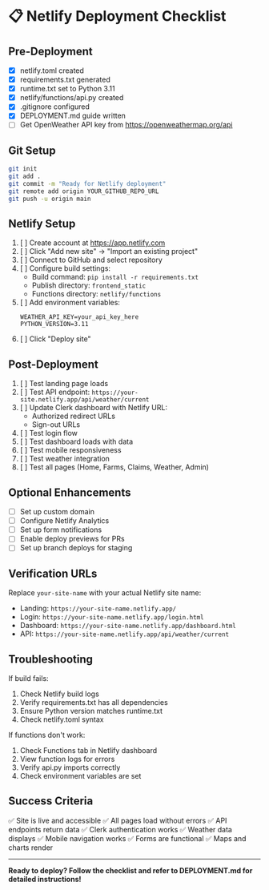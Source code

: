 # 📋 Netlify Deployment Checklist

## Pre-Deployment
- [x] netlify.toml created
- [x] requirements.txt generated
- [x] runtime.txt set to Python 3.11
- [x] netlify/functions/api.py created
- [x] .gitignore configured
- [x] DEPLOYMENT.md guide written
- [ ] Get OpenWeather API key from https://openweathermap.org/api

## Git Setup
```bash
git init
git add .
git commit -m "Ready for Netlify deployment"
git remote add origin YOUR_GITHUB_REPO_URL
git push -u origin main
```

## Netlify Setup
1. [ ] Create account at https://app.netlify.com
2. [ ] Click "Add new site" → "Import an existing project"
3. [ ] Connect to GitHub and select repository
4. [ ] Configure build settings:
   - Build command: `pip install -r requirements.txt`
   - Publish directory: `frontend_static`
   - Functions directory: `netlify/functions`
5. [ ] Add environment variables:
   ```
   WEATHER_API_KEY=your_api_key_here
   PYTHON_VERSION=3.11
   ```
6. [ ] Click "Deploy site"

## Post-Deployment
1. [ ] Test landing page loads
2. [ ] Test API endpoint: `https://your-site.netlify.app/api/weather/current`
3. [ ] Update Clerk dashboard with Netlify URL:
   - Authorized redirect URLs
   - Sign-out URLs
4. [ ] Test login flow
5. [ ] Test dashboard loads with data
6. [ ] Test mobile responsiveness
7. [ ] Test weather integration
8. [ ] Test all pages (Home, Farms, Claims, Weather, Admin)

## Optional Enhancements
- [ ] Set up custom domain
- [ ] Configure Netlify Analytics
- [ ] Set up form notifications
- [ ] Enable deploy previews for PRs
- [ ] Set up branch deploys for staging

## Verification URLs
Replace `your-site-name` with your actual Netlify site name:

- Landing: `https://your-site-name.netlify.app/`
- Login: `https://your-site-name.netlify.app/login.html`
- Dashboard: `https://your-site-name.netlify.app/dashboard.html`
- API: `https://your-site-name.netlify.app/api/weather/current`

## Troubleshooting
If build fails:
1. Check Netlify build logs
2. Verify requirements.txt has all dependencies
3. Ensure Python version matches runtime.txt
4. Check netlify.toml syntax

If functions don't work:
1. Check Functions tab in Netlify dashboard
2. View function logs for errors
3. Verify api.py imports correctly
4. Check environment variables are set

## Success Criteria
✅ Site is live and accessible
✅ All pages load without errors
✅ API endpoints return data
✅ Clerk authentication works
✅ Weather data displays
✅ Mobile navigation works
✅ Forms are functional
✅ Maps and charts render

---
**Ready to deploy? Follow the checklist and refer to DEPLOYMENT.md for detailed instructions!**

